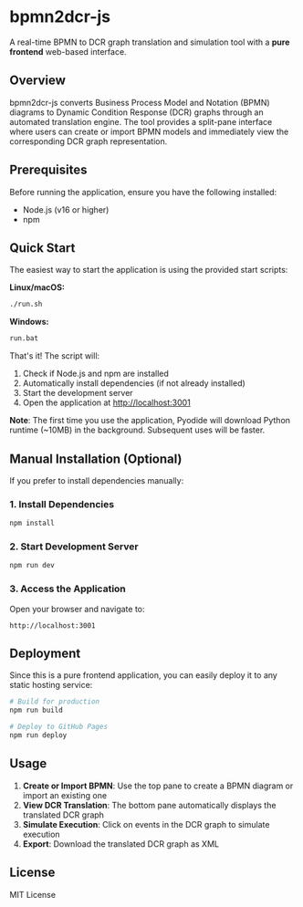 <!--
 * @Author: Yue Zhou
 * @Date: 2025-10-23 01:05:23
 * @LastEditors: Yue Zhou
 * @LastEditTime: 2025-10-23 01:11:34
-->
# bpmn2dcr-js

A real-time BPMN to DCR graph translation and simulation tool with a **pure frontend** web-based interface.

## Overview

bpmn2dcr-js converts Business Process Model and Notation (BPMN) diagrams to Dynamic Condition Response (DCR) graphs through an automated translation engine. The tool provides a split-pane interface where users can create or import BPMN models and immediately view the corresponding DCR graph representation.

## Prerequisites

Before running the application, ensure you have the following installed:

- Node.js (v16 or higher)
- npm

## Quick Start

The easiest way to start the application is using the provided start scripts:

**Linux/macOS:**

```bash
./run.sh
```

**Windows:**

```cmd
run.bat
```

That's it! The script will:

1. Check if Node.js and npm are installed
2. Automatically install dependencies (if not already installed)
3. Start the development server
4. Open the application at <http://localhost:3001>

**Note**: The first time you use the application, Pyodide will download Python runtime (~10MB) in the background. Subsequent uses will be faster.

## Manual Installation (Optional)

If you prefer to install dependencies manually:

### 1. Install Dependencies

```bash
npm install
```

### 2. Start Development Server

```bash
npm run dev
```

### 3. Access the Application

Open your browser and navigate to:

```
http://localhost:3001
```

## Deployment

Since this is a pure frontend application, you can easily deploy it to any static hosting service:

```bash
# Build for production
npm run build

# Deploy to GitHub Pages
npm run deploy
```

## Usage

1. **Create or Import BPMN**: Use the top pane to create a BPMN diagram or import an existing one
2. **View DCR Translation**: The bottom pane automatically displays the translated DCR graph
3. **Simulate Execution**: Click on events in the DCR graph to simulate execution
4. **Export**: Download the translated DCR graph as XML

## License

MIT License
